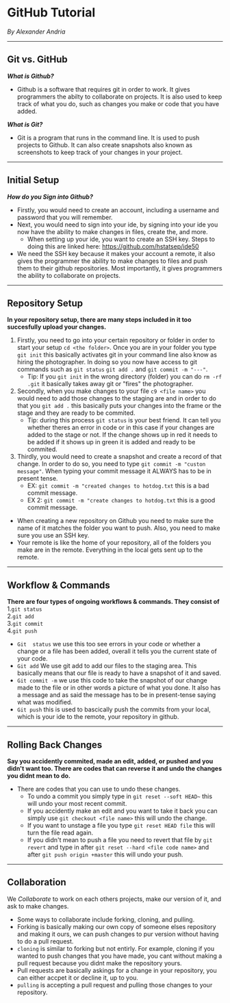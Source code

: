 # GitHub Tutorial

_By Alexander Andria_

---
## Git vs. GitHub
**_What is Github?_**
  * Github is a software that requires git in order to work. It gives programmers the abilty to collaborate on projects. It is also used to keep track of what you do, such as changes you make or code that you have added.

**_What is Git?_**
  * Git is a program that runs in the command line. It is used to push projects to Github. It can also create snapshots also known as screenshots to keep track of your changes in your project.

---
## Initial Setup
**_How do you Sign into Github?_**
* Firstly, you would need to create an account, including a username and password that you will remember.
* Next, you would need to sign into your ide, by signing into your ide you now have the ability to make changes in files, create the, and more.
  * When setting up your ide, you want to create an SSH key. Steps to doing this are linked here: https://github.com/hstatsep/ide50
* We need the SSH key because it makes your account a remote, it also gives the programmer the ability to make changes to files and push them to their github repositories. Most importantly, it gives programmers the ability to collaborate on projects.

---
## Repository Setup
**In your repository setup, there are many steps included in it too succesfully upload your changes.**
1. Firstly, you need to go into your certain repository or folder in order to start your setup `cd <the folder>`. Once you are in your folder you type `git init` this basically activates git in your command line also know as hiring the photographer. In doing so you now have access to git commands such as `git status` `git add .` and `git commit -m "---"`.
   * Tip: If you `git init` in the wrong directory (folder) you can do `rm -rf .git` it basically takes away git or "fires" the photographer. 
2. Secondly, when you make changes to your file `c9 <file name>` you would need to add those changes to the staging are and in order to do that you `git add .` this basically puts your changes into the frame or the stage and they are ready to be commited.
   * Tip: during this process `git status` is your best friend. It can tell you whether theres an error in code or in this case if your changes are added to the stage or not. If the change shows up in red it needs to be added if it shows up in green it is added and ready to be commited.
3. Thirdly, you would need to create a snapshot and create a record of that change. In order to do so, you need to type `git commit -m "custon message"`. When typing your commit message it ALWAYS has to be in present tense.
   * EX: `git commit -m "created changes to hotdog.txt` this is a bad commit message.
   * EX 2: `git commit -m "create changes to hotdog.txt` this is a good commit message.

* When creating a new repository on Github you need to make sure the name of it matches the folder you want to push. Also, you need to make sure you use an SSH key.
* Your remote is like the home of your repository, all of the folders you make are in the remote. Everything in the local gets sent  up to the remote.

---
## Workflow & Commands
**There are four types of ongoing workflows & commands. They consist of**  
 1.`git status`  
 2.`git add`  
 3.`git commit`  
 4.`git push`  
* `Git  status` we use this too see errors in your code or whether a change or a file has been added, overall it tells you the current state of your code.  
* `Git add` We use git add to add our files to the staging area. This basically means that our file is ready to have a snapshot of it and saved.   
* `Git commit -m` we use this code to take the snapshot of our change made to the file or in other words a picture of what you done. It also has a message and as said the message has to be in present-tense saying what was modified. 
* `Git push` this is used to bascically push the commits from your local, which is your ide to the remote, your repository in github.

---
## Rolling Back Changes
**Say you accidently commited, made an edit, added, or pushed and you didn't want too. There are codes that can reverse it and undo the changes you didnt mean to do.**  
* There are codes that you can use to undo these changes.
  * To undo a commit you simply type in `git reset --soft HEAD~` this will undo your most recent commit. 
  * If you accidently make an edit and you want to take it back you can simply use `git checkout <file name>` this will undo the change.
  * If you want to unstage a file you type `git reset HEAD file` this will turn the file read again. 
  * If you didn't mean to push a file you need to revert that file by `git revert` and type in after `git reset --hard <file code name>` and after `git push origin +master` this will undo your push.

---
## Collaboration 
 We _Collaborate_ to work on each others projects, make our version of it, and ask to make changes. 
 * Some ways to collaborate include forking, cloning, and pulling.
 * Forking is basically making our own copy of someone elses repository and making it ours, we can push changes to pur version without having to do a pull request.
 * `cloning` is similar to forking but not entirly. For example, cloning if you wanted to push changes that you have made, you cant without making a pull request because you didnt make the repository yours. 
 * Pull requests are basically askings for a change in your repository, you can either accpet it or decline it, up to you.
 * `pulling` is accepting a pull request and pulling those changes to your repository.  